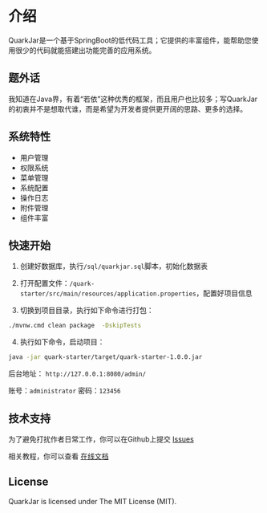 # 介绍
QuarkJar是一个基于SpringBoot的低代码工具；它提供的丰富组件，能帮助您使用很少的代码就能搭建出功能完善的应用系统。

## 题外话
我知道在Java界，有着“若依”这种优秀的框架，而且用户也比较多；写QuarkJar的初衷并不是想取代谁，而是希望为开发者提供更开阔的思路、更多的选择。

## 系统特性

- 用户管理
- 权限系统
- 菜单管理
- 系统配置
- 操作日志
- 附件管理
- 组件丰富

## 快速开始

1. 创建好数据库，执行```/sql/quarkjar.sql```脚本，初始化数据表

2. 打开配置文件：```/quark-starter/src/main/resources/application.properties```，配置好项目信息

3. 切换到项目目录，执行如下命令进行打包：
``` bash
./mvnw.cmd clean package  -DskipTests
```

4. 执行如下命令，启动项目：
``` bash
java -jar quark-starter/target/quark-starter-1.0.0.jar
```
后台地址： ```http://127.0.0.1:8080/admin/```

账号：```administrator```
密码：```123456```

## 技术支持
为了避免打扰作者日常工作，你可以在Github上提交 [Issues](https://github.com/quarkcloudio/quark-jar/issues)

相关教程，你可以查看 [在线文档](http://quarkcloud.io/quark-jar/)

## License
QuarkJar is licensed under The MIT License (MIT).
